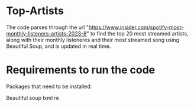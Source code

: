 # Top-Artists
The code parses through the url "https://www.insider.com/spotify-most-monthly-listeners-artists-2023-8" to find the top 20 most streamed artists, along with their
monthly listeneres and their most streamed song using Beautiful Soup, and is updated in real time.
# Requirements to run the code
Packages that need to be installed:

  Beautiful soup
  lxml
  re
